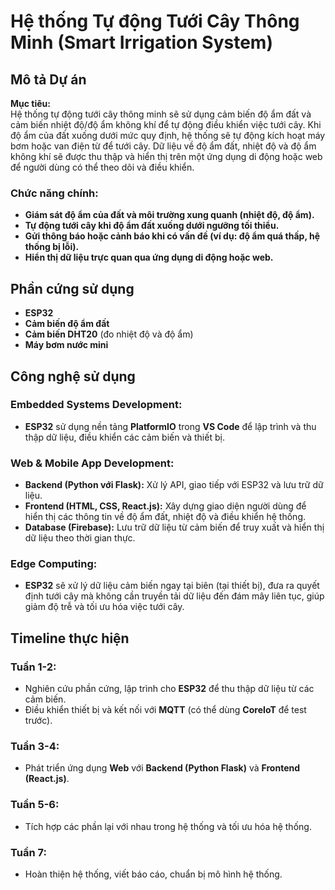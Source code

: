 # Hệ thống Tự động Tưới Cây Thông Minh (Smart Irrigation System)

## Mô tả Dự án

**Mục tiêu:**  
Hệ thống tự động tưới cây thông minh sẽ sử dụng cảm biến độ ẩm đất và cảm biến nhiệt độ/độ ẩm không khí để tự động điều khiển việc tưới cây. Khi độ ẩm của đất xuống dưới mức quy định, hệ thống sẽ tự động kích hoạt máy bơm hoặc van điện từ để tưới cây. Dữ liệu về độ ẩm đất, nhiệt độ và độ ẩm không khí sẽ được thu thập và hiển thị trên một ứng dụng di động hoặc web để người dùng có thể theo dõi và điều khiển.

### **Chức năng chính:**
- **Giám sát độ ẩm của đất và môi trường xung quanh (nhiệt độ, độ ẩm).**
- **Tự động tưới cây khi độ ẩm đất xuống dưới ngưỡng tối thiểu.**
- **Gửi thông báo hoặc cảnh báo khi có vấn đề (ví dụ: độ ẩm quá thấp, hệ thống bị lỗi).**
- **Hiển thị dữ liệu trực quan qua ứng dụng di động hoặc web.**

## Phần cứng sử dụng
- **ESP32**
- **Cảm biến độ ẩm đất**
- **Cảm biến DHT20** (đo nhiệt độ và độ ẩm)
- **Máy bơm nước mini**

## Công nghệ sử dụng

### **Embedded Systems Development:**
- **ESP32** sử dụng nền tảng **PlatformIO** trong **VS Code** để lập trình và thu thập dữ liệu, điều khiển các cảm biến và thiết bị.

### **Web & Mobile App Development:**

- **Backend (Python với Flask):** Xử lý API, giao tiếp với ESP32 và lưu trữ dữ liệu.
- **Frontend (HTML, CSS, React.js):** Xây dựng giao diện người dùng để hiển thị các thông tin về độ ẩm đất, nhiệt độ và điều khiển hệ thống.
- **Database (Firebase):** Lưu trữ dữ liệu từ cảm biến để truy xuất và hiển thị dữ liệu theo thời gian thực.

### **Edge Computing:**
- **ESP32** sẽ xử lý dữ liệu cảm biến ngay tại biên (tại thiết bị), đưa ra quyết định tưới cây mà không cần truyền tải dữ liệu đến đám mây liên tục, giúp giảm độ trễ và tối ưu hóa việc tưới cây.

## Timeline thực hiện

### **Tuần 1-2:**
- Nghiên cứu phần cứng, lập trình cho **ESP32** để thu thập dữ liệu từ các cảm biến.
- Điều khiển thiết bị và kết nối với **MQTT** (có thể dùng **CoreIoT** để test trước).

### **Tuần 3-4:**
- Phát triển ứng dụng **Web** với **Backend (Python Flask)** và **Frontend (React.js)**.

### **Tuần 5-6:**
- Tích hợp các phần lại với nhau trong hệ thống và tối ưu hóa hệ thống.

### **Tuần 7:**
- Hoàn thiện hệ thống, viết báo cáo, chuẩn bị mô hình hệ thống.

